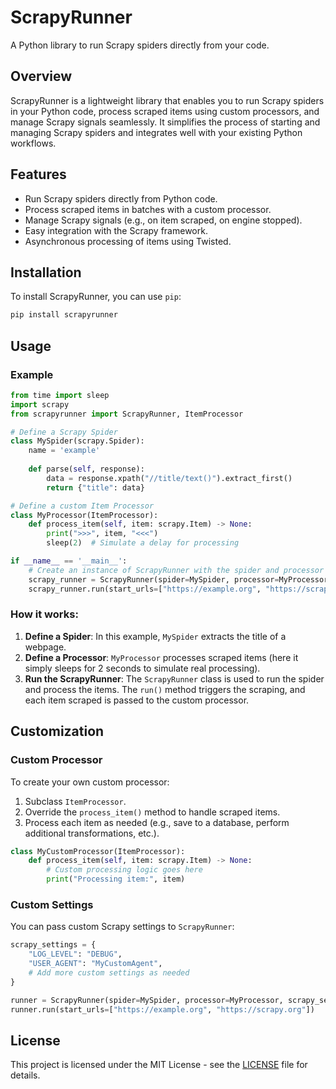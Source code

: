 
# ScrapyRunner

A Python library to run Scrapy spiders directly from your code.

## Overview

ScrapyRunner is a lightweight library that enables you to run Scrapy spiders in your Python code, process scraped items using custom processors, and manage Scrapy signals seamlessly. It simplifies the process of starting and managing Scrapy spiders and integrates well with your existing Python workflows.

## Features

- Run Scrapy spiders directly from Python code.
- Process scraped items in batches with a custom processor.
- Manage Scrapy signals (e.g., on item scraped, on engine stopped).
- Easy integration with the Scrapy framework.
- Asynchronous processing of items using Twisted.

## Installation

To install ScrapyRunner, you can use `pip`:

```bash
pip install scrapyrunner
```

## Usage

### Example

```python
from time import sleep
import scrapy
from scrapyrunner import ScrapyRunner, ItemProcessor

# Define a Scrapy Spider
class MySpider(scrapy.Spider):
    name = 'example'
    
    def parse(self, response):
        data = response.xpath("//title/text()").extract_first()
        return {"title": data}

# Define a custom Item Processor
class MyProcessor(ItemProcessor):
    def process_item(self, item: scrapy.Item) -> None:
        print(">>>", item, "<<<")
        sleep(2)  # Simulate a delay for processing

if __name__ == '__main__':
    # Create an instance of ScrapyRunner with the spider and processor
    scrapy_runner = ScrapyRunner(spider=MySpider, processor=MyProcessor)
    scrapy_runner.run(start_urls=["https://example.org", "https://scrapy.org"])  # Start scraping
```

### How it works:

1. **Define a Spider**: In this example, `MySpider` extracts the title of a webpage.
2. **Define a Processor**: `MyProcessor` processes scraped items (here it simply sleeps for 2 seconds to simulate real processing).
3. **Run the ScrapyRunner**: The `ScrapyRunner` class is used to run the spider and process the items. The `run()` method triggers the scraping, and each item scraped is passed to the custom processor.

## Customization

### Custom Processor

To create your own custom processor:

1. Subclass `ItemProcessor`.
2. Override the `process_item()` method to handle scraped items.
3. Process each item as needed (e.g., save to a database, perform additional transformations, etc.).

```python
class MyCustomProcessor(ItemProcessor):
    def process_item(self, item: scrapy.Item) -> None:
        # Custom processing logic goes here
        print("Processing item:", item)
```

### Custom Settings

You can pass custom Scrapy settings to `ScrapyRunner`:

```python
scrapy_settings = {
    "LOG_LEVEL": "DEBUG",
    "USER_AGENT": "MyCustomAgent",
    # Add more custom settings as needed
}

runner = ScrapyRunner(spider=MySpider, processor=MyProcessor, scrapy_settings=scrapy_settings)
runner.run(start_urls=["https://example.org", "https://scrapy.org"])
```

## License

This project is licensed under the MIT License - see the [LICENSE](LICENSE) file for details.
